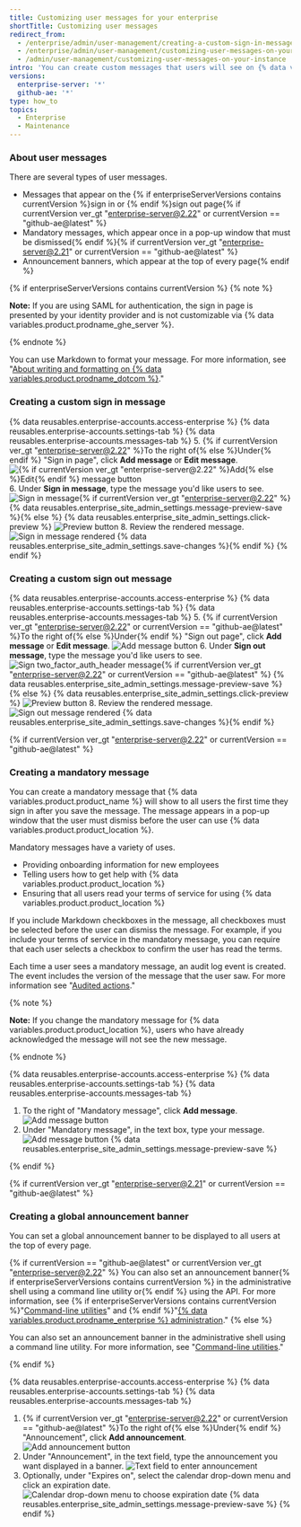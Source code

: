 ```yaml
---
title: Customizing user messages for your enterprise
shortTitle: Customizing user messages
redirect_from:
  - /enterprise/admin/user-management/creating-a-custom-sign-in-message/
  - /enterprise/admin/user-management/customizing-user-messages-on-your-instance
  - /admin/user-management/customizing-user-messages-on-your-instance
intro: 'You can create custom messages that users will see on {% data variables.product.product_location %}.'
versions:
  enterprise-server: '*'
  github-ae: '*'
type: how_to
topics:
  - Enterprise
  - Maintenance
---
```


### About user messages

There are several types of user messages.
- Messages that appear on the {% if enterpriseServerVersions contains currentVersion %}sign in or {% endif %}sign out page{% if currentVersion ver_gt "enterprise-server@2.22" or currentVersion == "github-ae@latest" %}
- Mandatory messages, which appear once in a pop-up window that must be dismissed{% endif %}{% if currentVersion ver_gt "enterprise-server@2.21" or currentVersion == "github-ae@latest" %}
- Announcement banners, which appear at the top of every page{% endif %}

{% if enterpriseServerVersions contains currentVersion %}
{% note %}

**Note:** If you are using SAML for authentication, the sign in page is presented by your identity provider and is not customizable via {% data variables.product.prodname_ghe_server %}.

{% endnote %}

You can use Markdown to format your message. For more information, see "[About writing and formatting on {% data variables.product.prodname_dotcom %}](/articles/about-writing-and-formatting-on-github/)."

### Creating a custom sign in message

{% data reusables.enterprise-accounts.access-enterprise %}
{% data reusables.enterprise-accounts.settings-tab %}
{% data reusables.enterprise-accounts.messages-tab %}
5. {% if currentVersion ver_gt "enterprise-server@2.22" %}To the right of{% else %}Under{% endif %} "Sign in page", click **Add message** or **Edit message**.
![{% if currentVersion ver_gt "enterprise-server@2.22" %}Add{% else %}Edit{% endif %} message button](/assets/images/enterprise/site-admin-settings/edit-message.png)
6. Under **Sign in message**, type the message you'd like users to see.
![Sign in message](/assets/images/enterprise/site-admin-settings/sign-in-message.png){% if currentVersion ver_gt "enterprise-server@2.22" %}
{% data reusables.enterprise_site_admin_settings.message-preview-save %}{% else %}
{% data reusables.enterprise_site_admin_settings.click-preview %}
  ![Preview button](/assets/images/enterprise/site-admin-settings/sign-in-message-preview-button.png)
8. Review the rendered message.
![Sign in message rendered](/assets/images/enterprise/site-admin-settings/sign-in-message-rendered.png)
{% data reusables.enterprise_site_admin_settings.save-changes %}{% endif %}
{% endif %}

### Creating a custom sign out message

{% data reusables.enterprise-accounts.access-enterprise %}
{% data reusables.enterprise-accounts.settings-tab %}
{% data reusables.enterprise-accounts.messages-tab %}
5. {% if currentVersion ver_gt "enterprise-server@2.22" or currentVersion == "github-ae@latest" %}To the right of{% else %}Under{% endif %} "Sign out page", click **Add message** or **Edit message**.
![Add message button](/assets/images/enterprise/site-admin-settings/sign-out-add-message-button.png)
6. Under **Sign out message**, type the message you'd like users to see.
![Sign two_factor_auth_header message](/assets/images/enterprise/site-admin-settings/sign-out-message.png){% if currentVersion ver_gt "enterprise-server@2.22" or currentVersion == "github-ae@latest" %}
{% data reusables.enterprise_site_admin_settings.message-preview-save %}{% else %}
{% data reusables.enterprise_site_admin_settings.click-preview %}
  ![Preview button](/assets/images/enterprise/site-admin-settings/sign-out-message-preview-button.png)
8. Review the rendered message.
![Sign out message rendered](/assets/images/enterprise/site-admin-settings/sign-out-message-rendered.png)
{% data reusables.enterprise_site_admin_settings.save-changes %}{% endif %}

{% if currentVersion ver_gt "enterprise-server@2.22" or currentVersion == "github-ae@latest" %}
### Creating a mandatory message

You can create a mandatory message that {% data variables.product.product_name %} will show to all users the first time they sign in after you save the message. The message appears in a pop-up window that the user must dismiss before the user can use {% data variables.product.product_location %}. 

Mandatory messages have a variety of uses.

- Providing onboarding information for new employees
- Telling users how to get help with {% data variables.product.product_location %}
- Ensuring that all users read your terms of service for using {% data variables.product.product_location %}

If you include Markdown checkboxes in the message, all checkboxes must be selected before the user can dismiss the message. For example, if you include your terms of service in the mandatory message, you can require that each user selects a checkbox to confirm the user has read the terms.

Each time a user sees a mandatory message, an audit log event is created. The event includes the version of the message that the user saw. For more information see "[Audited actions](/admin/user-management/audited-actions)."

{% note %}

**Note:** If you change the mandatory message for {% data variables.product.product_location %}, users who have already acknowledged the message will not see the new message.

{% endnote %}

{% data reusables.enterprise-accounts.access-enterprise %}
{% data reusables.enterprise-accounts.settings-tab %}
{% data reusables.enterprise-accounts.messages-tab %}
1. To the right of "Mandatory message", click **Add message**.
  ![Add message button](/assets/images/enterprise/site-admin-settings/add-mandatory-message-button.png)
1. Under "Mandatory message", in the text box, type your message.
  ![Add message button](/assets/images/enterprise/site-admin-settings/mandatory-message-text-box.png)
{% data reusables.enterprise_site_admin_settings.message-preview-save %}

{% endif %}

{% if currentVersion ver_gt "enterprise-server@2.21" or currentVersion == "github-ae@latest" %}
### Creating a global announcement banner

You can set a global announcement banner to be displayed to all users at the top of every page.

{% if currentVersion == "github-ae@latest" or currentVersion ver_gt "enterprise-server@2.22" %}
You can also set an announcement banner{% if enterpriseServerVersions contains currentVersion %} in the administrative shell using a command line utility or{% endif %} using the API. For more information, see {% if enterpriseServerVersions contains currentVersion %}"[Command-line utilities](/enterprise/admin/configuration/command-line-utilities#ghe-announce)" and {% endif %}"[{% data variables.product.prodname_enterprise %} administration](/rest/reference/enterprise-admin#announcements)."
{% else %}

You can also set an announcement banner in the administrative shell using a command line utility. For more information, see "[Command-line utilities](/enterprise/admin/configuration/command-line-utilities#ghe-announce)."

{% endif %}

{% data reusables.enterprise-accounts.access-enterprise %}
{% data reusables.enterprise-accounts.settings-tab %}
{% data reusables.enterprise-accounts.messages-tab %}
1. {% if currentVersion ver_gt "enterprise-server@2.22" or currentVersion == "github-ae@latest" %}To the right of{% else %}Under{% endif %} "Announcement", click **Add announcement**.
  ![Add announcement button](/assets/images/enterprise/site-admin-settings/add-announcement-button.png)
1. Under "Announcement", in the text field, type the announcement you want displayed in a banner.
  ![Text field to enter announcement](/assets/images/enterprise/site-admin-settings/announcement-text-field.png)
1. Optionally, under "Expires on", select the calendar drop-down menu and click an expiration date.
  ![Calendar drop-down menu to choose expiration date](/assets/images/enterprise/site-admin-settings/expiration-drop-down.png)
{% data reusables.enterprise_site_admin_settings.message-preview-save %}
{% endif %}
